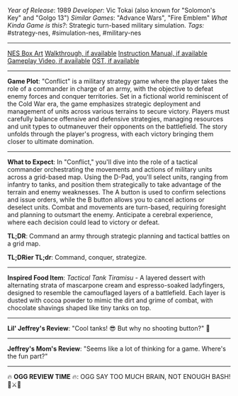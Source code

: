 *Year of Release*: 1989
*Developer*: Vic Tokai (also known for "Solomon's Key" and "Golgo 13")
*Similar Games*: "Advance Wars", "Fire Emblem"
*What Kinda Game is this?*: Strategic turn-based military simulation.
*Tags:* #strategy-nes, #simulation-nes, #military-nes

---
[NES Box Art](https://www.google.com/search?tbm=isch&q=NES+Box+Art+Conflict) 
[Walkthrough, if available](https://www.google.com/search?q=Walkthrough+Conflict+NES)
[Instruction Manual, if available](https://www.google.com/search?q=NES+Instruction+Manual+Conflict)
[Gameplay Video, if available](https://www.youtube.com/results?search_query=gameplay+NES+Conflict) 
[OST, if available](https://www.youtube.com/results?search_query=NES+Conflict+OST)

- - -
**Game Plot**: "Conflict" is a military strategy game where the player takes the role of a commander in charge of an army, with the objective to defeat enemy forces and conquer territories. Set in a fictional world reminiscent of the Cold War era, the game emphasizes strategic deployment and management of units across various terrains to secure victory. Players must carefully balance offensive and defensive strategies, managing resources and unit types to outmaneuver their opponents on the battlefield. The story unfolds through the player's progress, with each victory bringing them closer to ultimate domination.

- - -
**What to Expect**: In "Conflict," you'll dive into the role of a tactical commander orchestrating the movements and actions of military units across a grid-based map. Using the D-Pad, you'll select units, ranging from infantry to tanks, and position them strategically to take advantage of the terrain and enemy weaknesses. The A button is used to confirm selections and issue orders, while the B button allows you to cancel actions or deselect units. Combat and movements are turn-based, requiring foresight and planning to outsmart the enemy. Anticipate a cerebral experience, where each decision could lead to victory or defeat.

**TL;DR**: Command an army through strategic planning and tactical battles on a grid map.

**TL;DRier TL;dr**: Command, conquer, strategize.

---
**Inspired Food Item**: *Tactical Tank Tiramisu* - A layered dessert with alternating strata of mascarpone cream and espresso-soaked ladyfingers, designed to resemble the camouflaged layers of a battlefield. Each layer is dusted with cocoa powder to mimic the dirt and grime of combat, with chocolate shavings shaped like tiny tanks on top.

---
**Lil' Jeffrey's Review**: "Cool tanks! 😎 But why no shooting button?" 🤔

---
**Jeffrey's Mom's Review**: "Seems like a lot of thinking for a game. Where's the fun part?"

---
🔥 **OGG REVIEW TIME** 🔥: OGG SAY TOO MUCH BRAIN, NOT ENOUGH BASH! 🧠⚔️🚫